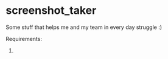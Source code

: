# screenshot_taker
Some stuff that helps me and my team in every day struggle :)

Requirements:

1.
